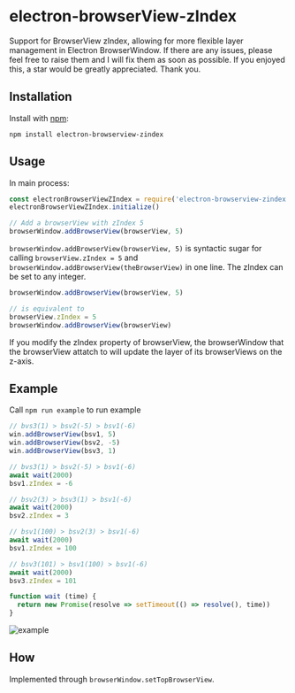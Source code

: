 # electron-browserView-zIndex
Support for BrowserView zIndex, allowing for more flexible layer management in Electron BrowserWindow. If there are any issues, please feel free to raise them and I will fix them as soon as possible.
If you enjoyed this, a star would be greatly appreciated. Thank you.

## Installation

Install with [npm](https://www.npmjs.com/package/electron-browserview-zindex):

```
npm install electron-browserview-zindex
```

## Usage

In main process:

```javascript
const electronBrowserViewZIndex = require('electron-browserview-zindex')
electronBrowserViewZIndex.initialize()

// Add a browserView with zIndex 5
browserWindow.addBrowserView(browserView, 5)
```



```browserWindow.addBrowserView(browserView, 5)``` is syntactic sugar for calling ```browserView.zIndex = 5``` and ```browserWindow.addBrowserView(theBrowserView)``` in one line.  The  zIndex can be set to any integer.

```javascript
browserWindow.addBrowserView(browserView, 5)

// is equivalent to
browserView.zIndex = 5
browserWindow.addBrowserView(browserView)
```

If you modify the zIndex property of browserView, the browserWindow that the browserView  attatch to will update the layer of its browserViews on the z-axis.

## Example

Call ```npm run example``` to run example

```javascript
// bvs3(1) > bsv2(-5) > bsv1(-6)
win.addBrowserView(bsv1, 5)
win.addBrowserView(bsv2, -5)
win.addBrowserView(bsv3, 1)

// bvs3(1) > bsv2(-5) > bsv1(-6)
await wait(2000)
bsv1.zIndex = -6

// bsv2(3) > bsv3(1) > bsv1(-6)
await wait(2000)
bsv2.zIndex = 3

// bsv1(100) > bsv2(3) > bsv1(-6)
await wait(2000)
bsv1.zIndex = 100

// bsv3(101) > bsv1(100) > bsv1(-6)
await wait(2000)
bsv3.zIndex = 101

function wait (time) {
  return new Promise(resolve => setTimeout(() => resolve(), time))
}
```

![example](https://github.com/user-attachments/assets/e9be3b7d-5db0-4281-8504-889484c279f3)

## How

Implemented through ```browserWindow.setTopBrowserView```.
